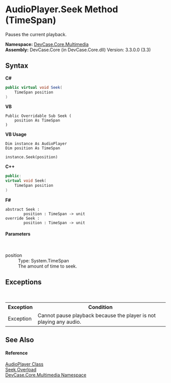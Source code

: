 # AudioPlayer.Seek Method (TimeSpan)
 

Pauses the current playback.

**Namespace:**&nbsp;<a href="N_DevCase_Core_Multimedia">DevCase.Core.Multimedia</a><br />**Assembly:**&nbsp;DevCase.Core (in DevCase.Core.dll) Version: 3.3.0.0 (3.3)

## Syntax

**C#**<br />
``` C#
public virtual void Seek(
	TimeSpan position
)
```

**VB**<br />
``` VB
Public Overridable Sub Seek ( 
	position As TimeSpan
)
```

**VB Usage**<br />
``` VB Usage
Dim instance As AudioPlayer
Dim position As TimeSpan

instance.Seek(position)
```

**C++**<br />
``` C++
public:
virtual void Seek(
	TimeSpan position
)
```

**F#**<br />
``` F#
abstract Seek : 
        position : TimeSpan -> unit 
override Seek : 
        position : TimeSpan -> unit 
```


#### Parameters
&nbsp;<dl><dt>position</dt><dd>Type: System.TimeSpan<br />The amount of time to seek.</dd></dl>

## Exceptions
&nbsp;<table><tr><th>Exception</th><th>Condition</th></tr><tr><td>Exception</td><td>Cannot pause playback because the player is not playing any audio.</td></tr></table>

## See Also


#### Reference
<a href="T_DevCase_Core_Multimedia_AudioPlayer">AudioPlayer Class</a><br /><a href="Overload_DevCase_Core_Multimedia_AudioPlayer_Seek">Seek Overload</a><br /><a href="N_DevCase_Core_Multimedia">DevCase.Core.Multimedia Namespace</a><br />